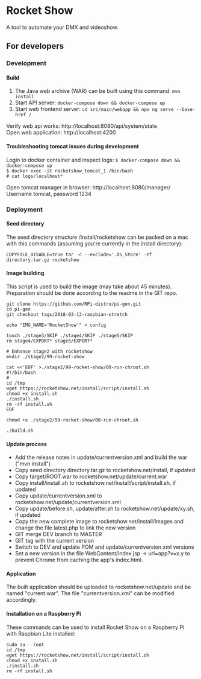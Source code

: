 # Rocket Show
A tool to automate your DMX and videoshow.

## For developers
### Development
#### Build
1. The Java web archive (WAR) can be built using this command: `mvn install`
2. Start API server: `docker-compose down && docker-compose up`
3. Start web frontend server: `cd src/main/webapp && npx ng serve --base-href /`

Verify web api works: http://localhost:8080/api/system/state \
Open web application: http://localhost:4200

#### Troubleshooting tomcat issues during development
Login to docker container and inspect logs:
`$ docker-compose down && docker-compose up` \
`$ docker exec -it rocketshow_tomcat_1 /bin/bash` \
`# cat logs/localhost*` 

Open tomcat manager in browser: http://localhost:8080/manager/ \
Username tomcat, password 1234

### Deployment

#### Seed directory
The seed directory structure /install/rocketshow can be packed on a mac with this commands (assuming you're currently in the install directory):
```shell
COPYFILE_DISABLE=true tar -c --exclude='.DS_Store' -zf directory.tar.gz rocketshow
```

#### Image building

This script is used to build the image (may take about 45 minutes). Preparation should be done according to the readme in the GIT repo.

```shell
git clone https://github.com/RPi-distro/pi-gen.git
cd pi-gen
git checkout tags/2018-03-13-raspbian-stretch

echo "IMG_NAME='RocketShow'" > config

touch ./stage3/SKIP ./stage4/SKIP ./stage5/SKIP
rm stage4/EXPORT* stage5/EXPORT*

# Enhance stage2 with rocketshow
mkdir ./stage2/99-rocket-show

cat <<'EOF' >./stage2/99-rocket-show/00-run-chroot.sh
#!/bin/bash
#
cd /tmp
wget https://rocketshow.net/install/script/install.sh
chmod +x install.sh
./install.sh
rm -rf install.sh
EOF

chmod +x ./stage2/99-rocket-show/00-run-chroot.sh

./build.sh
```

#### Update process
- Add the release notes in update/currentversion.xml and build the war ("mvn install")
- Copy seed directory directory.tar.gz to rocketshow.net/install, if updated
- Copy target/ROOT.war to rocketshow.net/update/current.war
- Copy install/install.sh to rocketshow.net/install/script/install.sh, if updated
- Copy update/currentversion.xml to rocketshow.net/update/currentversion.xml
- Copy update/before.sh, update/after.sh to rocketshow.net/update/xy.sh, if updated
- Copy the new complete image to rocketshow.net/install/images and change the file latest.php to link the new version
- GIT merge DEV branch to MASTER
- GIT tag with the current version
- Switch to DEV and update POM and update/currentversion.xml versions
- Set a new version in the file WebContent/index.jsp -> url=app?v=x.y to prevent Chrome from caching the app's index.html.

#### Application
The built application should be uploaded to rocketshow.net/update and be named "current.war". The file "currentversion.xml" can be modified accordingly.

#### Installation on a Raspberry Pi
These commands can be used to install Rocket Show on a Raspberry Pi with Raspbian Lite installed:
```shell
sudo su - root
cd /tmp
wget https://rocketshow.net/install/script/install.sh
chmod +x install.sh
./install.sh
rm -rf install.sh
```